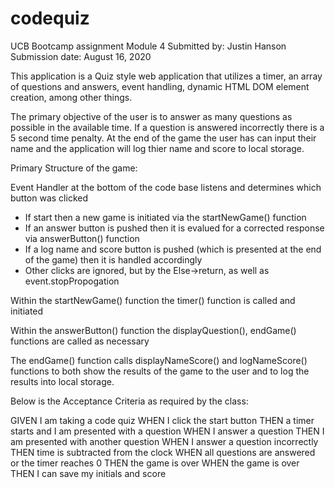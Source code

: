 # codequiz
UCB Bootcamp assignment Module 4
Submitted by:       Justin Hanson
Submission date:    August 16, 2020

This application is a Quiz style web application that utilizes a timer, an array of questions and answers, event handling, dynamic HTML DOM element creation, among other things.

The primary objective of the user is to answer as many questions as possible in the available time.  If a question is answered incorrectly there is a 5 second time penalty.  At the end of the game the user has can input their name and the application will log thier name and score to local storage.

Primary Structure of the game:

Event Handler at the bottom of the code base listens and determines which button was clicked
 - If start then a new game is initiated via the startNewGame() function
 - If an answer button is pushed then it is evalued for a corrected response via answerButton() function
 - If a log name and score button is pushed (which is presented at the end of the game) then it is handled accordingly
 - Other clicks are ignored, but by the Else->return, as well as event.stopPropogation
 
Within the startNewGame() function the timer() function is called and initiated

Within the answerButton() function the displayQuestion(), endGame() functions are called as necessary

The endGame() function calls displayNameScore() and logNameScore() functions to both show the results of the game to the user and to log the results into local storage.

Below is the Acceptance Criteria as required by the class:

GIVEN I am taking a code quiz
WHEN I click the start button
THEN a timer starts and I am presented with a question
WHEN I answer a question
THEN I am presented with another question
WHEN I answer a question incorrectly
THEN time is subtracted from the clock
WHEN all questions are answered or the timer reaches 0
THEN the game is over
WHEN the game is over
THEN I can save my initials and score
